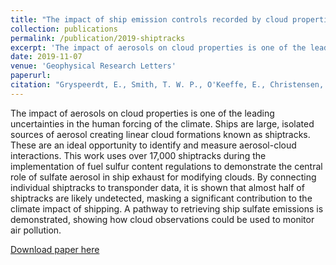 ```yaml
---
title: "The impact of ship emission controls recorded by cloud properties"
collection: publications
permalink: /publication/2019-shiptracks
excerpt: 'The impact of aerosols on cloud properties is one of the leading uncertainties in the human forcing of the climate. Ships are large, isolated sources of aerosol creating linear cloud formations known as shiptracks. These are an ideal opportunity to identify and measure aerosol-cloud interactions. This work uses over 17,000 shiptracks during the implementation of fuel sulfur content regulations to demonstrate the central role of sulfate aerosol in ship exhaust for modifying clouds. By connecting individual shiptracks to transponder data, it is shown that almost half of shiptracks are likely undetected, masking a significant contribution to the climate impact of shipping. A pathway to retrieving ship sulfate emissions is demonstrated, showing how cloud observations could be used to monitor air pollution.'
date: 2019-11-07
venue: 'Geophysical Research Letters'
paperurl:
citation: "Gryspeerdt, E., Smith, T. W. P., O'Keeffe, E., Christensen, M. W., & Goldsworth, F. W. (2019).  The impact of ship emission controls recorded by cloud properties. Geophysical Research Letters, 46, 12547– 12555. (https://doi.org/10.1029/2019GL084700)[https://doi.org/10.1029/2019GL084700]."
---
```

The impact of aerosols on cloud properties is one of the leading uncertainties in the human forcing of the climate. Ships are large, isolated sources of aerosol creating linear cloud formations known as shiptracks. These are an ideal opportunity to identify and measure aerosol-cloud interactions. This work uses over 17,000 shiptracks during the implementation of fuel sulfur content regulations to demonstrate the central role of sulfate aerosol in ship exhaust for modifying clouds. By connecting individual shiptracks to transponder data, it is shown that almost half of shiptracks are likely undetected, masking a significant contribution to the climate impact of shipping. A pathway to retrieving ship sulfate emissions is demonstrated, showing how cloud observations could be used to monitor air pollution.

[Download paper here](http://academicpages.github.io/files/2019-shiptracks.pdf)
